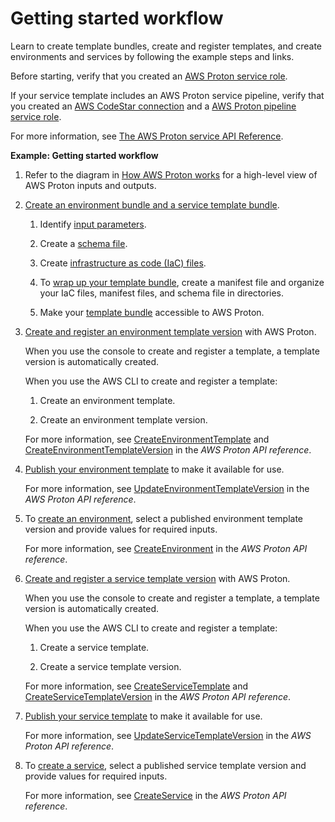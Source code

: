 # Getting started workflow<a name="ag-admin-workflow"></a>

Learn to create template bundles, create and register templates, and create environments and services by following the example steps and links\.

Before starting, verify that you created an [AWS Proton service role](ag-setting-up-iam.md#setting-up-cicd)\.

If your service template includes an AWS Proton service pipeline, verify that you created an [AWS CodeStar connection](setting-up-for-service.md#setting-up-vcontrol) and a [AWS Proton pipeline service role](ag-setting-up-iam.md#setting-up-cicd)\.

For more information, see [The AWS Proton service API Reference](https://docs.aws.amazon.com/proton/latest/APIReference/Welcome.html)\.

**Example: Getting started workflow**

1. Refer to the diagram in [How AWS Proton works](ag-works.md) for a high\-level view of AWS Proton inputs and outputs\.

1. [Create an environment bundle and a service template bundle](ag-template-bundles.md)\.

   1. Identify [input parameters](parameters.md)\.

   1. Create a [schema file](ag-schema.md)\.

   1. Create [infrastructure as code \(IaC\) files](ag-infrastructure-tmp-files.md)\.

   1. To [wrap up your template bundle](ag-wrap-up.md), create a manifest file and organize your IaC files, manifest files, and schema file in directories\.

   1. Make your [template bundle](ag-wrap-up.md) accessible to AWS Proton\.

1. [Create and register an environment template version](template-create.md) with AWS Proton\.

   When you use the console to create and register a template, a template version is automatically created\.

   When you use the AWS CLI to create and register a template:

   1. Create an environment template\.

   1. Create an environment template version\.

   For more information, see [CreateEnvironmentTemplate](https://docs.aws.amazon.com/proton/latest/APIReference/API_CreateEnvironmentTemplate.html) and [CreateEnvironmentTemplateVersion](https://docs.aws.amazon.com/proton/latest/APIReference/API_CreateEnvironmentTemplateVersion.html) in the *AWS Proton API reference*\.

1. [Publish your environment template](template-update.md) to make it available for use\.

   For more information, see [UpdateEnvironmentTemplateVersion](https://docs.aws.amazon.com/proton/latest/APIReference/API_UpdateEnvironmentTemplateVersion.html) in the *AWS Proton API reference*\.

1. To [create an environment](ag-create-env.md), select a published environment template version and provide values for required inputs\.

   For more information, see [CreateEnvironment](https://docs.aws.amazon.com/proton/latest/APIReference/API_CreateEnvironment.html) in the *AWS Proton API reference*\.

1. [Create and register a service template version](template-create.md) with AWS Proton\.

   When you use the console to create and register a template, a template version is automatically created\.

   When you use the AWS CLI to create and register a template:

   1. Create a service template\.

   1. Create a service template version\.

   For more information, see [CreateServiceTemplate](https://docs.aws.amazon.com/proton/latest/APIReference/API_CreateServiceTemplate.html) and [CreateServiceTemplateVersion](https://docs.aws.amazon.com/proton/latest/APIReference/API_CreateServiceTemplateVersion.html) in the *AWS Proton API reference*\.

1. [Publish your service template](template-update.md) to make it available for use\.

   For more information, see [UpdateServiceTemplateVersion](https://docs.aws.amazon.com/proton/latest/APIReference/API_UpdateServiceTemplateVersion.html) in the *AWS Proton API reference*\.

1. To [create a service](ag-create-svc.md), select a published service template version and provide values for required inputs\.

   For more information, see [CreateService](https://docs.aws.amazon.com/proton/latest/APIReference/API_CreateService.html) in the *AWS Proton API reference*\.